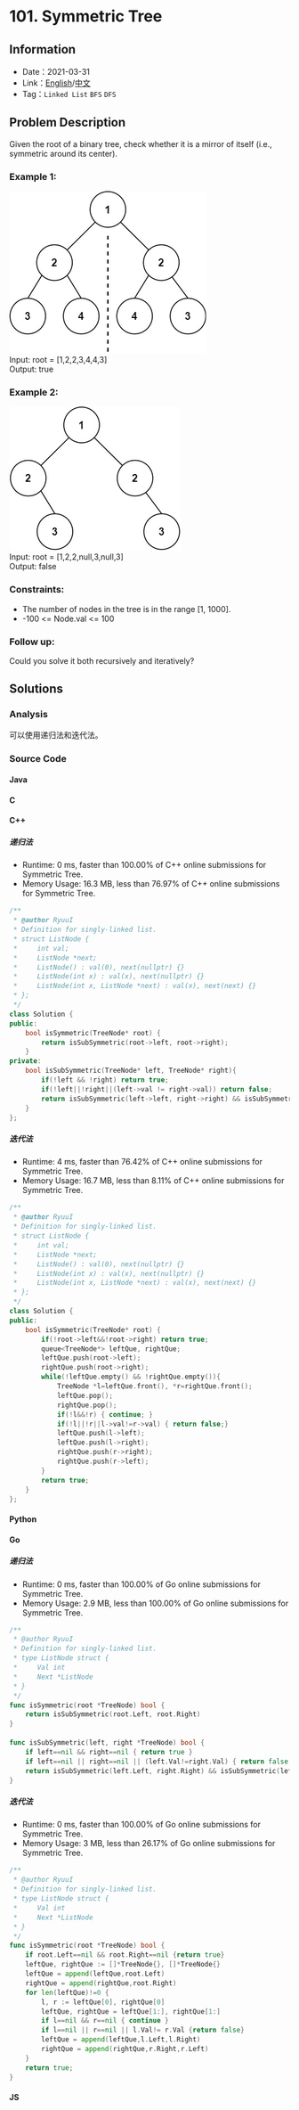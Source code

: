 # 101. Symmetric Tree
## Information
* Date：2021-03-31
* Link：[English](https://leetcode.com/problems/symmetric-tree/)/[中文](https://leetcode-cn.com/problems/symmetric-tree/)
* Tag：`Linked List` `BFS` `DFS`

## Problem Description
Given the root of a binary tree, check whether it is a mirror of itself (i.e., symmetric around its center).
### Example 1:
![Image text](https://raw.githubusercontent.com/Ryuui-tkb/LeetCode/master/img/101_ex1.png)   
Input: root = [1,2,2,3,4,4,3]    
Output: true
### Example 2:
![Image text](https://raw.githubusercontent.com/Ryuui-tkb/LeetCode/master/img/101_ex2.png)   
Input: root = [1,2,2,null,3,null,3]   
Output: false
### Constraints:
* The number of nodes in the tree is in the range [1, 1000].
* -100 <= Node.val <= 100
### Follow up: 
Could you solve it both recursively and iteratively?
## Solutions
### Analysis
可以使用递归法和迭代法。
### Source Code
#### Java
#### C
#### C++
##### 递归法
* Runtime: 0 ms, faster than 100.00% of C++ online submissions for Symmetric Tree.
* Memory Usage: 16.3 MB, less than 76.97% of C++ online submissions for Symmetric Tree.
```cpp
/**
 * @author RyuuI
 * Definition for singly-linked list.
 * struct ListNode {
 *     int val;
 *     ListNode *next;
 *     ListNode() : val(0), next(nullptr) {}
 *     ListNode(int x) : val(x), next(nullptr) {}
 *     ListNode(int x, ListNode *next) : val(x), next(next) {}
 * };
 */
class Solution {
public:
    bool isSymmetric(TreeNode* root) {
        return isSubSymmetric(root->left, root->right);
    }
private:
    bool isSubSymmetric(TreeNode* left, TreeNode* right){
        if(!left && !right) return true;
        if(!left||!right||(left->val != right->val)) return false;
        return isSubSymmetric(left->left, right->right) && isSubSymmetric(left->right, right->left);
    }
};
```
##### 迭代法
* Runtime: 4 ms, faster than 76.42% of C++ online submissions for Symmetric Tree.
* Memory Usage: 16.7 MB, less than 8.11% of C++ online submissions for Symmetric Tree.
```cpp
/**
 * @author RyuuI
 * Definition for singly-linked list.
 * struct ListNode {
 *     int val;
 *     ListNode *next;
 *     ListNode() : val(0), next(nullptr) {}
 *     ListNode(int x) : val(x), next(nullptr) {}
 *     ListNode(int x, ListNode *next) : val(x), next(next) {}
 * };
 */
class Solution {
public:
    bool isSymmetric(TreeNode* root) {
        if(!root->left&&!root->right) return true;
        queue<TreeNode*> leftQue, rightQue;
        leftQue.push(root->left);
        rightQue.push(root->right);
        while(!leftQue.empty() && !rightQue.empty()){
            TreeNode *l=leftQue.front(), *r=rightQue.front();
            leftQue.pop();
            rightQue.pop();
            if(!l&&!r) { continue; }
            if(!l||!r||l->val!=r->val) { return false;}
            leftQue.push(l->left);
            leftQue.push(l->right);
            rightQue.push(r->right);
            rightQue.push(r->left);
        }
        return true;
    }
};
```
#### Python
#### Go
##### 递归法
* Runtime: 0 ms, faster than 100.00% of Go online submissions for Symmetric Tree.
* Memory Usage: 2.9 MB, less than 100.00% of Go online submissions for Symmetric Tree.
```go
/**
 * @author RyuuI
 * Definition for singly-linked list.
 * type ListNode struct {
 *     Val int
 *     Next *ListNode
 * }
 */
func isSymmetric(root *TreeNode) bool {
    return isSubSymmetric(root.Left, root.Right)
}

func isSubSymmetric(left, right *TreeNode) bool {
    if left==nil && right==nil { return true }
    if left==nil || right==nil || (left.Val!=right.Val) { return false }
    return isSubSymmetric(left.Left, right.Right) && isSubSymmetric(left.Right, right.Left)
}
```
##### 迭代法
* Runtime: 0 ms, faster than 100.00% of Go online submissions for Symmetric Tree.
* Memory Usage: 3 MB, less than 26.17% of Go online submissions for Symmetric Tree.
```go
/**
 * @author RyuuI
 * Definition for singly-linked list.
 * type ListNode struct {
 *     Val int
 *     Next *ListNode
 * }
 */
func isSymmetric(root *TreeNode) bool {
    if root.Left==nil && root.Right==nil {return true}
    leftQue, rightQue := []*TreeNode{}, []*TreeNode{}
    leftQue = append(leftQue,root.Left)
    rightQue = append(rightQue,root.Right)
    for len(leftQue)!=0 {
        l, r := leftQue[0], rightQue[0]
        leftQue, rightQue = leftQue[1:], rightQue[1:]
        if l==nil && r==nil { continue } 
        if l==nil || r==nil || l.Val!= r.Val {return false}
        leftQue = append(leftQue,l.Left,l.Right)
        rightQue = append(rightQue,r.Right,r.Left)
    }
    return true;
}
```
#### JS
